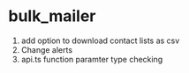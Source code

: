 # bulk_mailer

1. add option to download contact lists as csv
2. Change alerts
3. api.ts function paramter type checking